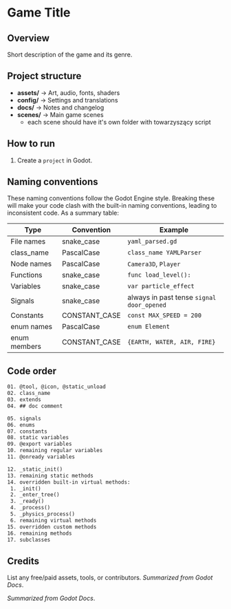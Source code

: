 # Game Title

## Overview

Short description of the game and its genre.

## Project structure

- **assets/** → Art, audio, fonts, shaders
- **config/** → Settings and translations
- **docs/** → Notes and changelog
- **scenes/** → Main game scenes
   - each scene should have it's own folder with towarzyszący script

## How to run

1. Create a `project` in Godot.

## Naming conventions

These naming conventions follow the Godot Engine style. Breaking these will make your code clash with the built-in naming conventions, leading to inconsistent code. As a summary table:

| Type | Convention | Example |
| --- | --- | --- |
| File names | snake_case | `yaml_parsed.gd` |
| class_name | PascalCase | `class_name YAMLParser` |
| Node names | PascalCase | `Camera3D`, `Player` |
| Functions | snake_case | `func load_level():` |
| Variables | snake_case | `var particle_effect` |
| Signals | snake_case | always in past tense `signal door_opened` |
| Constants | CONSTANT_CASE | `const MAX_SPEED = 200` |
| enum names | PascalCase | `enum Element` |
| enum members | CONSTANT_CASE | `{EARTH, WATER, AIR, FIRE}` |

## Code order

```html
01. @tool, @icon, @static_unload
02. class_name
03. extends
04. ## doc comment

05. signals
06. enums
07. constants
08. static variables
09. @export variables
10. remaining regular variables
11. @onready variables

12. _static_init()
13. remaining static methods
14. overridden built-in virtual methods:
 1. _init()
 2. _enter_tree()
 3. _ready()
 4. _process()
 5. _physics_process()
 6. remaining virtual methods
15. overridden custom methods
16. remaining methods
17. subclasses
```

## Credits

List any free/paid assets, tools, or contributors.
*Summarized from Godot Docs*.

*Summarized from Godot Docs*.
